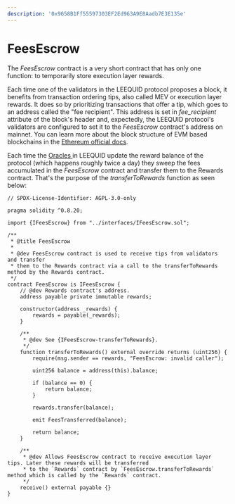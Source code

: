 ```yaml
---
description: '0x9658B1Ff55597303EF2Ed963A9E8Aadb7E3E135e'
---
```


# FeesEscrow

The _FeesEscrow_ contract is a very short contract that has only one function: to temporarily store execution layer rewards.&#x20;

Each time one of the validators in the LEEQUID protocol proposes a block, it benefits from transaction ordering tips, also called MEV or execution layer rewards. It does so by prioritizing transactions that offer a tip, which goes to an address called the "fee recipient". This address is set in _fee\_recipient_ attribute of the block's header and, expectedly, the LEEQUID protocol's validators are configured to set it to the _FeesEscrow_ contract's address on mainnet. You can learn more about the block structure of EVM based blockchains in the [Ethereum official docs](https://ethereum.org/en/developers/docs/blocks/).

Each time the [Oracles ](oracles.md)in LEEQUID update the reward balance of the protocol (which happens roughly twice a day) they sweep the fees accumulated in the _FeesEscrow_ contract and transfer them to the Rewards contract. That's the purpose of the _transferToRewards_ function as seen below:

```solidity
// SPDX-License-Identifier: AGPL-3.0-only

pragma solidity ^0.8.20;

import {IFeesEscrow} from "../interfaces/IFeesEscrow.sol";

/**
 * @title FeesEscrow
 *
 * @dev FeesEscrow contract is used to receive tips from validators and transfer
 * them to the Rewards contract via a call to the transferToRewards method by the Rewards contract.
 */
contract FeesEscrow is IFeesEscrow {
    // @dev Rewards contract's address.
    address payable private immutable rewards;

    constructor(address _rewards) {
        rewards = payable(_rewards);
    }

    /**
     * @dev See {IFeesEscrow-transferToRewards}.
     */
    function transferToRewards() external override returns (uint256) {
        require(msg.sender == rewards, "FeesEscrow: invalid caller");

        uint256 balance = address(this).balance;

        if (balance == 0) {
            return balance;
        }

        rewards.transfer(balance);

        emit FeesTransferred(balance);

        return balance;
    }

    /**
     * @dev Allows FeesEscrow contract to receive execution layer tips. Later these rewards will be transferred
     * to the `Rewards` contract by `FeesEscrow.transferToRewards` method which is called by the `Rewards` contract.
     */
    receive() external payable {}
}
```

